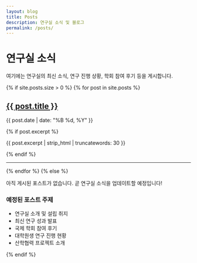 ```yaml
---
layout: blog
title: Posts
description: 연구실 소식 및 블로그
permalink: /posts/
---
```


# 연구실 소식

여기에는 연구실의 최신 소식, 연구 진행 상황, 학회 참여 후기 등을 게시합니다.

{% if site.posts.size > 0 %}
  {% for post in site.posts %}
    <article class="post-preview">
      <h2><a href="{{ post.url | relative_url }}">{{ post.title }}</a></h2>
      <p class="post-meta">{{ post.date | date: "%B %d, %Y" }}</p>
      {% if post.excerpt %}
        <p>{{ post.excerpt | strip_html | truncatewords: 30 }}</p>
      {% endif %}
    </article>
    <hr>
  {% endfor %}
{% else %}
  <p>아직 게시된 포스트가 없습니다. 곧 연구실 소식을 업데이트할 예정입니다!</p>
  
  <h3>예정된 포스트 주제</h3>
  <ul>
    <li>연구실 소개 및 설립 취지</li>
    <li>최신 연구 성과 발표</li>
    <li>국제 학회 참여 후기</li>
    <li>대학원생 연구 진행 현황</li>
    <li>산학협력 프로젝트 소개</li>
  </ul>
{% endif %}
